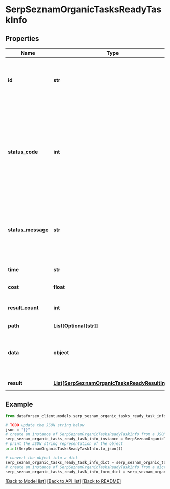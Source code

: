 # SerpSeznamOrganicTasksReadyTaskInfo


## Properties

Name | Type | Description | Notes
------------ | ------------- | ------------- | -------------
**id** | **str** | task identifier unique task identifier in our system in the UUID format | [optional] 
**status_code** | **int** | status code of the task generated by DataForSEO, can be within the following range: 10000-60000 you can find the full list of the response codes here | [optional] 
**status_message** | **str** | informational message of the task you can find the full list of general informational messages here | [optional] 
**time** | **str** | execution time, seconds | [optional] 
**cost** | **float** | total tasks cost, USD | [optional] 
**result_count** | **int** | number of elements in the result array | [optional] 
**path** | **List[Optional[str]]** | URL path | [optional] 
**data** | **object** | contains the same parameters that you specified in the POST request | [optional] 
**result** | [**List[SerpSeznamOrganicTasksReadyResultInfo]**](SerpSeznamOrganicTasksReadyResultInfo.md) | array of results | [optional] 

## Example

```python
from dataforseo_client.models.serp_seznam_organic_tasks_ready_task_info import SerpSeznamOrganicTasksReadyTaskInfo

# TODO update the JSON string below
json = "{}"
# create an instance of SerpSeznamOrganicTasksReadyTaskInfo from a JSON string
serp_seznam_organic_tasks_ready_task_info_instance = SerpSeznamOrganicTasksReadyTaskInfo.from_json(json)
# print the JSON string representation of the object
print(SerpSeznamOrganicTasksReadyTaskInfo.to_json())

# convert the object into a dict
serp_seznam_organic_tasks_ready_task_info_dict = serp_seznam_organic_tasks_ready_task_info_instance.to_dict()
# create an instance of SerpSeznamOrganicTasksReadyTaskInfo from a dict
serp_seznam_organic_tasks_ready_task_info_form_dict = serp_seznam_organic_tasks_ready_task_info.from_dict(serp_seznam_organic_tasks_ready_task_info_dict)
```
[[Back to Model list]](../README.md#documentation-for-models) [[Back to API list]](../README.md#documentation-for-api-endpoints) [[Back to README]](../README.md)


